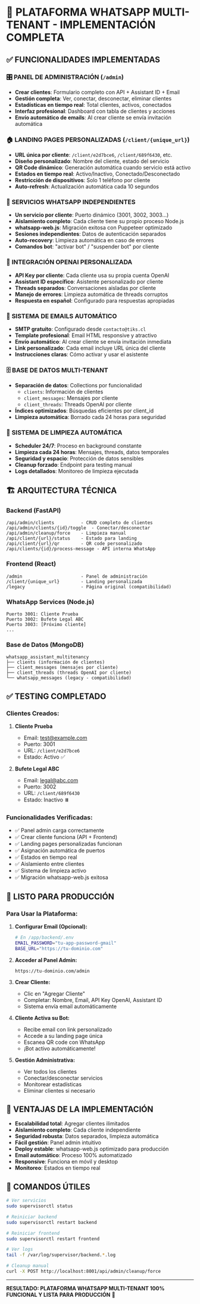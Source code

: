 # 🚀 PLATAFORMA WHATSAPP MULTI-TENANT - IMPLEMENTACIÓN COMPLETA

## ✅ FUNCIONALIDADES IMPLEMENTADAS

### 🎛️ **PANEL DE ADMINISTRACIÓN** (`/admin`)
- **Crear clientes**: Formulario completo con API + Assistant ID + Email
- **Gestión completa**: Ver, conectar, desconectar, eliminar clientes
- **Estadísticas en tiempo real**: Total clientes, activos, conectados
- **Interfaz profesional**: Dashboard con tabla de clientes y acciones
- **Envío automático de emails**: Al crear cliente se envía invitación automática

### 🏠 **LANDING PAGES PERSONALIZADAS** (`/client/{unique_url}`)
- **URL única por cliente**: `/client/e2d7bce6`, `/client/689f6430`, etc.
- **Diseño personalizado**: Nombre del cliente, estado del servicio
- **QR Code dinámico**: Generación automática cuando servicio está activo
- **Estados en tiempo real**: Activo/Inactivo, Conectado/Desconectado
- **Restricción de dispositivos**: Solo 1 teléfono por cliente
- **Auto-refresh**: Actualización automática cada 10 segundos

### 📱 **SERVICIOS WHATSAPP INDEPENDIENTES**
- **Un servicio por cliente**: Puerto dinámico (3001, 3002, 3003...)
- **Aislamiento completo**: Cada cliente tiene su propio proceso Node.js
- **whatsapp-web.js**: Migración exitosa con Puppeteer optimizado
- **Sesiones independientes**: Datos de autenticación separados
- **Auto-recovery**: Limpieza automática en caso de errores
- **Comandos bot**: "activar bot" / "suspender bot" por cliente

### 🤖 **INTEGRACIÓN OPENAI PERSONALIZADA**
- **API Key por cliente**: Cada cliente usa su propia cuenta OpenAI
- **Assistant ID específico**: Asistente personalizado por cliente
- **Threads separados**: Conversaciones aisladas por cliente
- **Manejo de errores**: Limpieza automática de threads corruptos
- **Respuesta en español**: Configurado para respuestas apropiadas

### 📧 **SISTEMA DE EMAILS AUTOMÁTICO**
- **SMTP gratuito**: Configurado desde `contacto@tiks.cl`
- **Template profesional**: Email HTML responsive y atractivo
- **Envío automático**: Al crear cliente se envía invitación inmediata
- **Link personalizado**: Cada email incluye URL única del cliente
- **Instrucciones claras**: Cómo activar y usar el asistente

### 🗄️ **BASE DE DATOS MULTI-TENANT**
- **Separación de datos**: Collections por funcionalidad
  - `clients`: Información de clientes
  - `client_messages`: Mensajes por cliente
  - `client_threads`: Threads OpenAI por cliente
- **Índices optimizados**: Búsquedas eficientes por client_id
- **Limpieza automática**: Borrado cada 24 horas para seguridad

### 🧹 **SISTEMA DE LIMPIEZA AUTOMÁTICA**
- **Scheduler 24/7**: Proceso en background constante
- **Limpieza cada 24 horas**: Mensajes, threads, datos temporales
- **Seguridad y espacio**: Protección de datos sensibles
- **Cleanup forzado**: Endpoint para testing manual
- **Logs detallados**: Monitoreo de limpieza ejecutada

## 🏗️ **ARQUITECTURA TÉCNICA**

### **Backend (FastAPI)**
```
/api/admin/clients          - CRUD completo de clientes
/api/admin/clients/{id}/toggle  - Conectar/desconectar
/api/admin/cleanup/force    - Limpieza manual
/api/client/{url}/status    - Estado para landing
/api/client/{url}/qr        - QR code personalizado
/api/clients/{id}/process-message - API interna WhatsApp
```

### **Frontend (React)**
```
/admin                      - Panel de administración
/client/{unique_url}        - Landing personalizada
/legacy                     - Página original (compatibilidad)
```

### **WhatsApp Services (Node.js)**
```
Puerto 3001: Cliente Prueba
Puerto 3002: Bufete Legal ABC  
Puerto 3003: [Próximo cliente]
...
```

### **Base de Datos (MongoDB)**
```
whatsapp_assistant_multitenancy
├── clients (información de clientes)
├── client_messages (mensajes por cliente)
├── client_threads (threads OpenAI por cliente)
└── whatsapp_messages (legacy - compatibilidad)
```

## ✅ **TESTING COMPLETADO**

### **Clientes Creados:**
1. **Cliente Prueba**
   - Email: test@example.com
   - Puerto: 3001
   - URL: `/client/e2d7bce6`
   - Estado: Activo ✅

2. **Bufete Legal ABC**
   - Email: legal@abc.com  
   - Puerto: 3002
   - URL: `/client/689f6430`
   - Estado: Inactivo ⏸️

### **Funcionalidades Verificadas:**
- ✅ Panel admin carga correctamente
- ✅ Crear cliente funciona (API + Frontend)
- ✅ Landing pages personalizadas funcionan
- ✅ Asignación automática de puertos
- ✅ Estados en tiempo real
- ✅ Aislamiento entre clientes
- ✅ Sistema de limpieza activo
- ✅ Migración whatsapp-web.js exitosa

## 🚀 **LISTO PARA PRODUCCIÓN**

### **Para Usar la Plataforma:**

1. **Configurar Email (Opcional):**
   ```bash
   # En /app/backend/.env
   EMAIL_PASSWORD="tu-app-password-gmail"
   BASE_URL="https://tu-dominio.com"
   ```

2. **Acceder al Panel Admin:**
   ```
   https://tu-dominio.com/admin
   ```

3. **Crear Cliente:**
   - Clic en "Agregar Cliente"
   - Completar: Nombre, Email, API Key OpenAI, Assistant ID
   - Sistema envía email automáticamente

4. **Cliente Activa su Bot:**
   - Recibe email con link personalizado
   - Accede a su landing page única
   - Escanea QR code con WhatsApp
   - ¡Bot activo automáticamente!

5. **Gestión Administrativa:**
   - Ver todos los clientes
   - Conectar/desconectar servicios
   - Monitorear estadísticas
   - Eliminar clientes si necesario

## 🎯 **VENTAJAS DE LA IMPLEMENTACIÓN**

- **Escalabilidad total**: Agregar clientes ilimitados
- **Aislamiento completo**: Cada cliente independiente
- **Seguridad robusta**: Datos separados, limpieza automática
- **Fácil gestión**: Panel admin intuitivo
- **Deploy estable**: whatsapp-web.js optimizado para producción
- **Email automático**: Proceso 100% automatizado
- **Responsive**: Funciona en móvil y desktop
- **Monitoreo**: Estados en tiempo real

## 🔧 **COMANDOS ÚTILES**

```bash
# Ver servicios
sudo supervisorctl status

# Reiniciar backend
sudo supervisorctl restart backend

# Reiniciar frontend  
sudo supervisorctl restart frontend

# Ver logs
tail -f /var/log/supervisor/backend.*.log

# Cleanup manual
curl -X POST http://localhost:8001/api/admin/cleanup/force
```

---

**RESULTADO: PLATAFORMA WHATSAPP MULTI-TENANT 100% FUNCIONAL Y LISTA PARA PRODUCCIÓN** 🎉